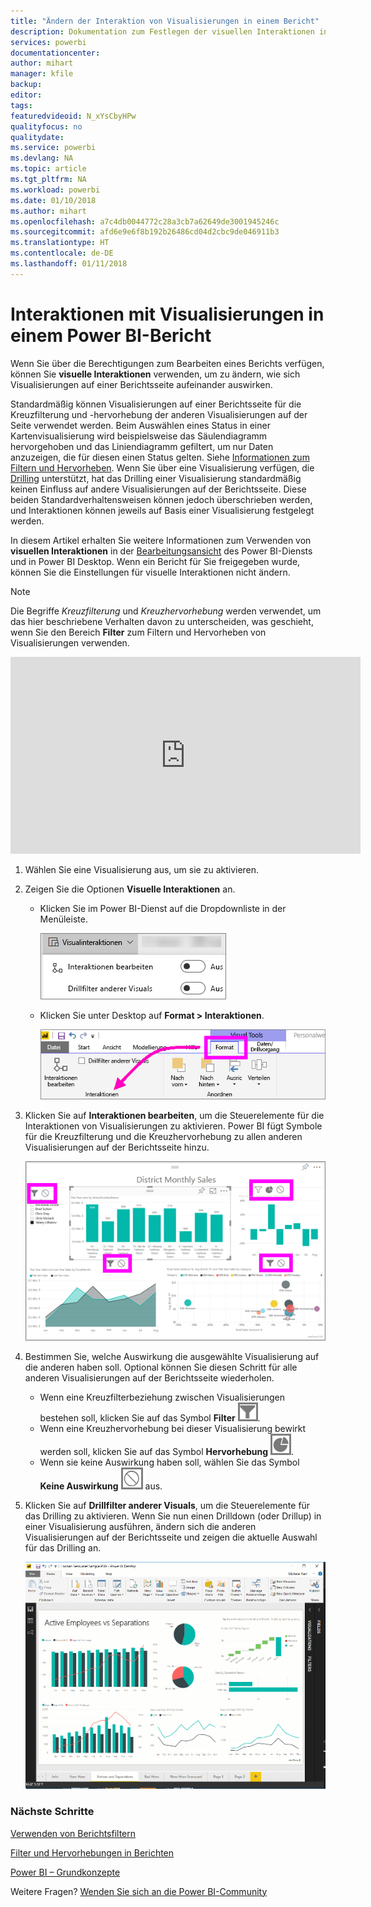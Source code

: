 ```yaml
---
title: "Ändern der Interaktion von Visualisierungen in einem Bericht"
description: Dokumentation zum Festlegen der visuellen Interaktionen in Berichten von Power BI Desktop und Power BI-Diensten.
services: powerbi
documentationcenter: 
author: mihart
manager: kfile
backup: 
editor: 
tags: 
featuredvideoid: N_xYsCbyHPw
qualityfocus: no
qualitydate: 
ms.service: powerbi
ms.devlang: NA
ms.topic: article
ms.tgt_pltfrm: NA
ms.workload: powerbi
ms.date: 01/10/2018
ms.author: mihart
ms.openlocfilehash: a7c4db0044772c28a3cb7a62649de3001945246c
ms.sourcegitcommit: afd6e9e6f8b192b26486cd04d2cbc9de046911b3
ms.translationtype: HT
ms.contentlocale: de-DE
ms.lasthandoff: 01/11/2018
---
```

# <a name="visualization-interactions-in-a-power-bi-report"></a>Interaktionen mit Visualisierungen in einem Power BI-Bericht
Wenn Sie über die Berechtigungen zum Bearbeiten eines Berichts verfügen, können Sie **visuelle Interaktionen** verwenden, um zu ändern, wie sich Visualisierungen auf einer Berichtsseite aufeinander auswirken. 

Standardmäßig können Visualisierungen auf einer Berichtsseite für die Kreuzfilterung und -hervorhebung der anderen Visualisierungen auf der Seite verwendet werden.
Beim Auswählen eines Status in einer Kartenvisualisierung wird beispielsweise das Säulendiagramm hervorgehoben und das Liniendiagramm gefiltert, um nur Daten anzuzeigen, die für diesen einen Status gelten.
Siehe [Informationen zum Filtern und Hervorheben](power-bi-reports-filters-and-highlighting.md). Wenn Sie über eine Visualisierung verfügen, die [Drilling](power-bi-visualization-drill-down.md) unterstützt, hat das Drilling einer Visualisierung standardmäßig keinen Einfluss auf andere Visualisierungen auf der Berichtsseite. Diese beiden Standardverhaltensweisen können jedoch überschrieben werden, und Interaktionen können jeweils auf Basis einer Visualisierung festgelegt werden.

In diesem Artikel erhalten Sie weitere Informationen zum Verwenden von **visuellen Interaktionen** in der [Bearbeitungsansicht](service-interact-with-a-report-in-editing-view.md) des Power BI-Diensts und in Power BI Desktop. Wenn ein Bericht für Sie freigegeben wurde, können Sie die Einstellungen für visuelle Interaktionen nicht ändern.

> [!NOTE]
> Die Begriffe *Kreuzfilterung* und *Kreuzhervorhebung* werden verwendet, um das hier beschriebene Verhalten davon zu unterscheiden, was geschieht, wenn Sie den Bereich **Filter** zum Filtern und Hervorheben von Visualisierungen verwenden.  
> 
> 

<iframe width="560" height="315" src="https://www.youtube.com/embed/N_xYsCbyHPw?list=PL1N57mwBHtN0JFoKSR0n-tBkUJHeMP2cP" frameborder="0" allowfullscreen></iframe>

1. Wählen Sie eine Visualisierung aus, um sie zu aktivieren.  
2. Zeigen Sie die Optionen **Visuelle Interaktionen** an.
    - Klicken Sie im Power BI-Dienst auf die Dropdownliste in der Menüleiste.

       ![](media/service-reports-visual-interactions/power-bi-visual-interaction.png)

    - Klicken Sie unter Desktop auf **Format > Interaktionen**.

        ![](media/service-reports-visual-interactions/pbi-visual-interaction-desktop.png)

3. Klicken Sie auf **Interaktionen bearbeiten**, um die Steuerelemente für die Interaktionen von Visualisierungen zu aktivieren. Power BI fügt Symbole für die Kreuzfilterung und die Kreuzhervorhebung zu allen anderen Visualisierungen auf der Berichtsseite hinzu.
   
    ![](media/service-reports-visual-interactions/power-bi-icons-on.png)
3. Bestimmen Sie, welche Auswirkung die ausgewählte Visualisierung auf die anderen haben soll.  Optional können Sie diesen Schritt für alle anderen Visualisierungen auf der Berichtsseite wiederholen.
   
   * Wenn eine Kreuzfilterbeziehung zwischen Visualisierungen bestehen soll, klicken Sie auf das Symbol **Filter** ![](media/service-reports-visual-interactions/pbi-filter-icon-outlined.png).
   * Wenn eine Kreuzhervorhebung bei dieser Visualisierung bewirkt werden soll, klicken Sie auf das Symbol **Hervorhebung** ![](media/service-reports-visual-interactions/pbi-highlight-icon-outlined.png).
   * Wenn sie keine Auswirkung haben soll, wählen Sie das Symbol **Keine Auswirkung** ![](media/service-reports-visual-interactions/pbi-noimpact-icon-outlined.png) aus.

4. Klicken Sie auf **Drillfilter anderer Visuals**, um die Steuerelemente für das Drilling zu aktivieren.  Wenn Sie nun einen Drilldown (oder Drillup) in einer Visualisierung ausführen, ändern sich die anderen Visualisierungen auf der Berichtsseite und zeigen die aktuelle Auswahl für das Drilling an. 

   ![](media/service-reports-visual-interactions/drill2.gif)

### <a name="next-steps"></a>Nächste Schritte
[Verwenden von Berichtsfiltern](power-bi-how-to-report-filter.md)

[Filter und Hervorhebungen in Berichten](power-bi-reports-filters-and-highlighting.md)

[Power BI – Grundkonzepte](service-basic-concepts.md)

Weitere Fragen? [Wenden Sie sich an die Power BI-Community](http://community.powerbi.com/)

